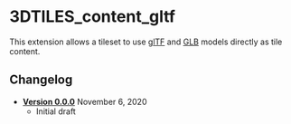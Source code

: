 # 3DTILES_content_gltf

This extension allows a tileset to use [glTF](https://github.com/KhronosGroup/glTF/tree/master/specification/2.0) and [GLB](https://github.com/KhronosGroup/glTF/tree/master/specification/2.0#glb-file-format-specification) models directly as tile content.

## Changelog

* [**Version 0.0.0**](0.0.0) November 6, 2020
    * Initial draft